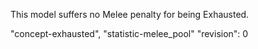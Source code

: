 This model suffers no Melee penalty for being Exhausted.

"concept-exhausted", "statistic-melee_pool"
"revision": 0